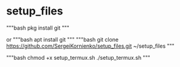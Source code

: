 # setup_files
"""bash
pkg install git
"""

or
"""bash
apt install git
"""
"""bash
git clone https://github.com/SergeiKornienko/setup_files.git ~/setup_files
"""

"""bash
chmod +x setup_termux.sh
./setup_termux.sh
"""
